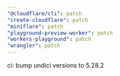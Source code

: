 ```yaml
---
"@cloudflare/cli": patch
"create-cloudflare": patch
"miniflare": patch
"playground-preview-worker": patch
"workers-playground": patch
"wrangler": patch
---
```


ci: bump undici versions to 5.28.2
